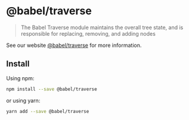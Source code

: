 # @babel/traverse

> The Babel Traverse module maintains the overall tree state, and is responsible for replacing, removing, and adding nodes

See our website [@babel/traverse](https://new.babeljs.io/docs/en/next/babel-traverse.html) for more information.

## Install

Using npm:

```sh
npm install --save @babel/traverse
```

or using yarn:

```sh
yarn add --save @babel/traverse
```
